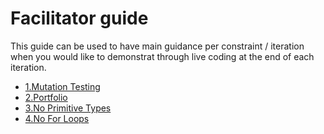 # Facilitator guide
This guide can be used to have main guidance per constraint / iteration when you would like to demonstrat through live coding at the end of each iteration.

- [1.Mutation Testing](1.mutation-testing.md)
- [2.Portfolio](2.portfolio.md)
- [3.No Primitive Types](3.no-primitive-types.md)
- [4.No For Loops](4.no-for-loops.md)